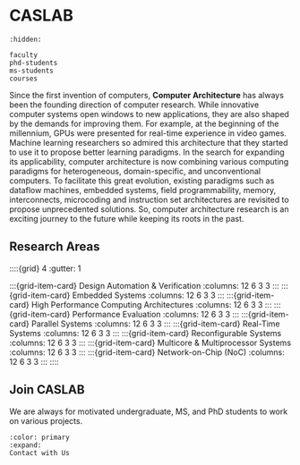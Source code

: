 # CASLAB

```{toctree}
:hidden:

faculty
phd-students
ms-students
courses

```

Since the first invention of computers, **Computer Architecture** has always been the founding direction of computer research. While innovative computer systems open windows to new applications, they are also shaped by the demands for improving them. For example, at the beginning of the millennium, GPUs were presented for real-time experience in video games. Machine learning researchers so admired this architecture that they started to use it to propose better learning paradigms. In the search for expanding its applicability, computer architecture is now combining various computing paradigms for heterogeneous, domain-specific, and unconventional  computers. To facilitate this great evolution, existing paradigms such as dataflow machines, embedded systems, field programmability, memory, interconnects, microcoding and instruction set architectures are revisited to propose unprecedented solutions. So, computer architecture research is an exciting journey to the future while keeping its roots in the past.

## Research Areas

::::{grid} 4
:gutter: 1

:::{grid-item-card} Design Automation & Verification
:columns: 12 6 3 3
:::
:::{grid-item-card} Embedded Systems
:columns: 12 6 3 3
:::
:::{grid-item-card} High Performance Computing Architectures
:columns: 12 6 3 3
:::
:::{grid-item-card} Performance Evaluation
:columns: 12 6 3 3
:::
:::{grid-item-card} Parallel Systems
:columns: 12 6 3 3
:::
:::{grid-item-card} Real-Time Systems
:columns: 12 6 3 3
:::
:::{grid-item-card} Reconfigurable Systems
:columns: 12 6 3 3
:::
:::{grid-item-card} Multicore & Multiprocessor Systems
:columns: 12 6 3 3
:::
:::{grid-item-card} Network-on-Chip (NoC)
:columns: 12 6 3 3
:::
::::

## Join CASLAB

We are always for motivated undergraduate, MS, and PhD students to work on various projects.

```{button-link} faculty
:color: primary
:expand:
Contact with Us
```
